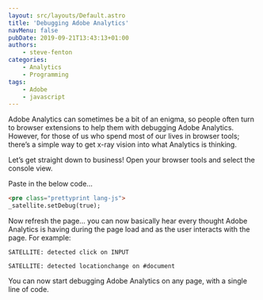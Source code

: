 ```yaml
---
layout: src/layouts/Default.astro
title: 'Debugging Adobe Analytics'
navMenu: false
pubDate: 2019-09-21T13:43:13+01:00
authors:
    - steve-fenton
categories:
    - Analytics
    - Programming
tags:
    - Adobe
    - javascript
---
```


Adobe Analytics can sometimes be a bit of an enigma, so people often turn to browser extensions to help them with debugging Adobe Analytics. However, for those of us who spend most of our lives in browser tools; there’s a simple way to get x-ray vision into what Analytics is thinking.

Let’s get straight down to business! Open your browser tools and select the console view.

Paste in the below code…

```html
<pre class="prettyprint lang-js">
_satellite.setDebug(true);
```

Now refresh the page… you can now basically hear every thought Adobe Analytics is having during the page load and as the user interacts with the page. For example:

`SATELLITE: detected click on INPUT`

`SATELLITE: detected locationchange on #document`

You can now start debugging Adobe Analytics on any page, with a single line of code.